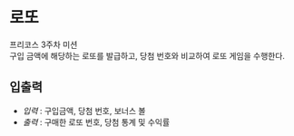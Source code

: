 # 로또
프리코스 3주차 미션<br>
구입 금액에 해당하는 로또를 발급하고, 당첨 번호와 비교하여 로또 게임을 수행한다. <br>

## 입출력
- *입력* : 구입금액, 당첨 번호, 보너스 볼
- *출력* : 구매한 로또 번호, 당첨 통계 및 수익률
